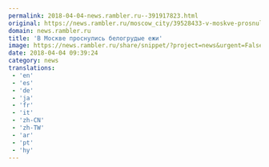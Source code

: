 ```yaml
---
permalink: 2018-04-04-news.rambler.ru--391917823.html
original: https://news.rambler.ru/moscow_city/39528433-v-moskve-prosnulis-belogrudye-ezhi/
domain: news.rambler.ru
title: 'В Москве проснулись белогрудые ежи'
image: https://news.rambler.ru/share/snippet/?project=news&urgent=False&image=http%3A%2F%2Fnews.rambler.ru%2Fimg%2F2018%2F04%2F04122224.925928.2232.jpg&big=False&title=%D0%92%C2%A0%D0%9C%D0%BE%D1%81%D0%BA%D0%B2%D0%B5+%D0%BF%D1%80%D0%BE%D1%81%D0%BD%D1%83%D0%BB%D0%B8%D1%81%D1%8C+%D0%B1%D0%B5%D0%BB%D0%BE%D0%B3%D1%80%D1%83%D0%B4%D1%8B%D0%B5+%D0%B5%D0%B6%D0%B8
date: 2018-04-04 09:39:24
category: news
translations: 
 - 'en'
 - 'es'
 - 'de'
 - 'ja'
 - 'fr'
 - 'it'
 - 'zh-CN'
 - 'zh-TW'
 - 'ar'
 - 'pt'
 - 'hy'
---
```


